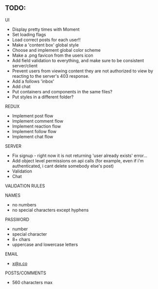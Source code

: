 ## TODO:

UI

- Display pretty times with Moment
- Set loading flags
- Load correct posts for each user!!
- Make a 'content box' global style
- Choose and implement global color scheme
- Make a .png favicon from the users icon
- Add field validation to everything, and make sure to be consistent server/client
- Prevent users from viewing content they are not authorized to view by reacting to the server's 403 response.
- Add a follows 'inbox'
- Add chat
- Put containers and components in the same files?
- Put styles in a different folder?

REDUX

- Implement post flow
- Implement comment flow
- Implement reaction flow
- Implement follow flow
- Implement chat flow

SERVER

- Fix signup - right now it is not returning 'user already exists' error...
- Add object level permissions on api calls (for example, even if i'm authenticated, i cant delete somebody else's post)
- Validation
- Chat

VALIDATION RULES


NAMES

- no numbers
- no special characters except hyphens

PASSWORD

- number
- special character
- 8+ chars
- uppercase and lowercase letters

EMAIL

- x@x.co

POSTS/COMMENTS

- 560 characters max



